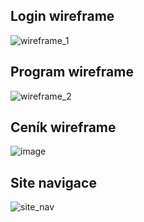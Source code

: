 ## Login wireframe

![wireframe_1](https://github.com/user-attachments/assets/1d050680-905b-4719-af61-f95fb2bcdb06)

## Program wireframe 
![wireframe_2](https://github.com/user-attachments/assets/419eebf7-f9b7-447d-afe5-5e469df3c798)

## Ceník wireframe

![image](https://github.com/user-attachments/assets/52e474d5-a10d-4ff2-83ce-e242dc3d68e2)


## Site navigace
![site_nav](https://github.com/user-attachments/assets/a26d3c57-d4c8-470b-8c25-22cd65f7ee05)
